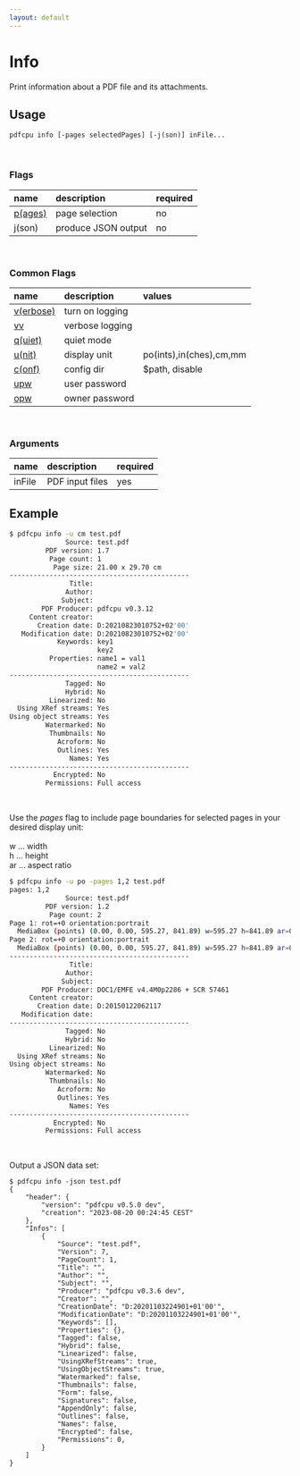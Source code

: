 ```yaml
---
layout: default
---
```


# Info

Print information about a PDF file and its attachments.

## Usage

```
pdfcpu info [-pages selectedPages] [-j(son)] inFile...
```

<br>

### Flags

| name                                      | description         | required
|:----------------------------------------  |:--------------------|:--------
| [p(ages)](getting_started/page_selection) | page selection      | no
| j(son)                                    | produce JSON output | no

<br>

### Common Flags

| name                                            | description     | values
|:------------------------------------------------|:----------------|:-------
| [v(erbose)](getting_started/common_flags.md) | turn on logging |
| [vv](getting_started/common_flags.md)        | verbose logging |
| [q(uiet)](getting_started/common_flags.md)   | quiet mode      |
| [u(nit)](getting_started/common_flags.md)    | display unit    | po(ints),in(ches),cm,mm
| [c(onf)](getting_started/common_flags.md)       | config dir      | $path, disable
| [upw](getting_started/common_flags.md)          | user password   |
| [opw](getting_started/common_flags.md)          | owner password  |

<br>

### Arguments

| name         | description         | required
|:-------------|:--------------------|:--------
| inFile       | PDF input files     | yes

## Example

```sh
$ pdfcpu info -u cm test.pdf
              Source: test.pdf
         PDF version: 1.7
          Page count: 1
           Page size: 21.00 x 29.70 cm
---------------------------------------------
               Title:
              Author:
             Subject:
        PDF Producer: pdfcpu v0.3.12
     Content creator:
       Creation date: D:20210823010752+02'00'
   Modification date: D:20210823010752+02'00'
            Keywords: key1
                      key2
          Properties: name1 = val1
                      name2 = val2
---------------------------------------------
              Tagged: No
              Hybrid: No
          Linearized: No
  Using XRef streams: Yes
Using object streams: Yes
         Watermarked: No
          Thumbnails: No
            Acroform: No
            Outlines: Yes
               Names: Yes
---------------------------------------------
           Encrypted: No
         Permissions: Full access
```
<br>

Use the *pages* flag to include page boundaries for selected pages in your desired display unit:<br><br>
w  ... width<br>
h  ... height<br>
ar ... aspect ratio

```sh
$ pdfcpu info -u po -pages 1,2 test.pdf
pages: 1,2
              Source: test.pdf
         PDF version: 1.2
          Page count: 2
Page 1: rot=+0 orientation:portrait
  MediaBox (points) (0.00, 0.00, 595.27, 841.89) w=595.27 h=841.89 ar=0.71  = CropBox, TrimBox, BleedBox, ArtBox
Page 2: rot=+0 orientation:portrait
  MediaBox (points) (0.00, 0.00, 595.27, 841.89) w=595.27 h=841.89 ar=0.71  = CropBox, TrimBox, BleedBox, ArtBox
---------------------------------------------
               Title:
              Author:
             Subject:
        PDF Producer: DOC1/EMFE v4.4M0p2286 + SCR 57461
     Content creator:
       Creation date: D:20150122062117
   Modification date:
---------------------------------------------
              Tagged: No
              Hybrid: No
          Linearized: No
  Using XRef streams: No
Using object streams: No
         Watermarked: No
          Thumbnails: No
            Acroform: No
            Outlines: Yes
               Names: Yes
---------------------------------------------
           Encrypted: No
         Permissions: Full access
```

<br>

Output a JSON data set:

```
$ pdfcpu info -json test.pdf
{
	"header": {
		"version": "pdfcpu v0.5.0 dev",
		"creation": "2023-08-20 00:24:45 CEST"
	},
	"Infos": [
		{
			"Source": "test.pdf",
			"Version": 7,
			"PageCount": 1,
			"Title": "",
			"Author": "",
			"Subject": "",
			"Producer": "pdfcpu v0.3.6 dev",
			"Creator": "",
			"CreationDate": "D:20201103224901+01'00'",
			"ModificationDate": "D:20201103224901+01'00'",
			"Keywords": [],
			"Properties": {},
			"Tagged": false,
			"Hybrid": false,
			"Linearized": false,
			"UsingXRefStreams": true,
			"UsingObjectStreams": true,
			"Watermarked": false,
			"Thumbnails": false,
			"Form": false,
			"Signatures": false,
			"AppendOnly": false,
			"Outlines": false,
			"Names": false,
			"Encrypted": false,
			"Permissions": 0,
		}
	]
}
```
